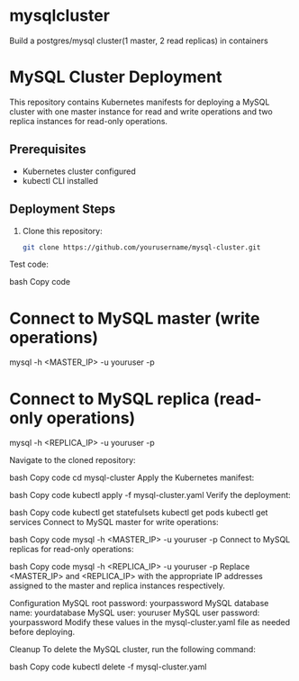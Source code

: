 # mysqlcluster
Build a postgres/mysql cluster(1 master, 2 read replicas) in containers

# MySQL Cluster Deployment

This repository contains Kubernetes manifests for deploying a MySQL cluster with one master instance for read and write operations and two replica instances for read-only operations.

## Prerequisites

- Kubernetes cluster configured
- kubectl CLI installed

## Deployment Steps

1. Clone this repository:

   ```bash
   git clone https://github.com/yourusername/mysql-cluster.git
Test code:

bash
Copy code
# Connect to MySQL master (write operations)
mysql -h <MASTER_IP> -u youruser -p

# Connect to MySQL replica (read-only operations)
mysql -h <REPLICA_IP> -u youruser -p


Navigate to the cloned repository:

bash
Copy code
cd mysql-cluster
Apply the Kubernetes manifest:

bash
Copy code
kubectl apply -f mysql-cluster.yaml
Verify the deployment:

bash
Copy code
kubectl get statefulsets
kubectl get pods
kubectl get services
Connect to MySQL master for write operations:

bash
Copy code
mysql -h <MASTER_IP> -u youruser -p
Connect to MySQL replicas for read-only operations:

bash
Copy code
mysql -h <REPLICA_IP> -u youruser -p
Replace <MASTER_IP> and <REPLICA_IP> with the appropriate IP addresses assigned to the master and replica instances respectively.

Configuration
MySQL root password: yourpassword
MySQL database name: yourdatabase
MySQL user: youruser
MySQL user password: yourpassword
Modify these values in the mysql-cluster.yaml file as needed before deploying.

Cleanup
To delete the MySQL cluster, run the following command:

bash
Copy code
kubectl delete -f mysql-cluster.yaml
